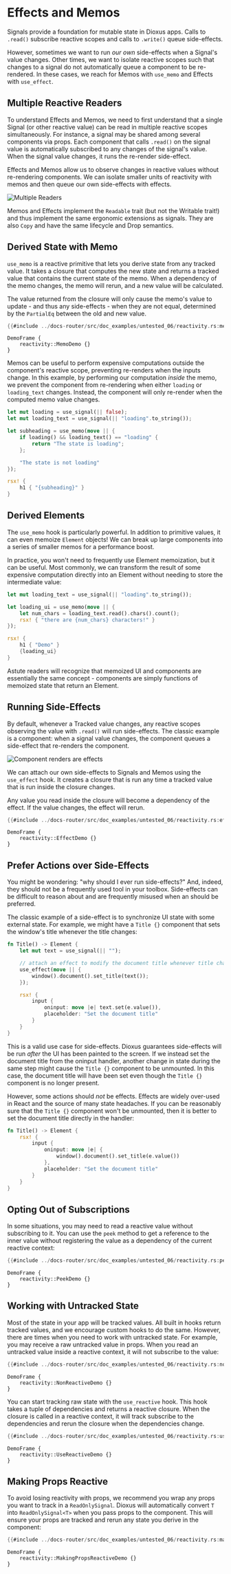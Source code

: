 # Effects and Memos

Signals provide a foundation for mutable state in Dioxus apps. Calls to `.read()` subscribe reactive scopes and calls to `.write()` queue side-effects.

However, sometimes we want to run *our own* side-effects when a Signal's value changes. Other times, we want to isolate reactive scopes such that changes to a signal do not automatically queue a component to be re-rendered. In these cases, we reach for Memos with `use_memo` and Effects with `use_effect`.

## Multiple Reactive Readers

To understand Effects and Memos, we need to first understand that a single Signal (or other reactive value) can be read in multiple reactive scopes simultaneously. For instance, a signal may be shared among several components via props. Each component that calls `.read()` on the signal value is automatically subscribed to any changes of the signal's value. When the signal value changes, it runs the re-render side-effect.

Effects and Memos allow us to observe changes in reactive values without re-rendering components. We can isolate smaller units of reactivity with memos and then queue our own side-effects with effects.

![Multiple Readers](/assets/07/multiple-scopes.png)

Memos and Effects implement the `Readable` trait (but not the Writable trait!) and thus implement the same ergonomic extensions as signals. They are also `Copy` and have the same lifecycle and Drop semantics.

## Derived State with Memo

`use_memo` is a reactive primitive that lets you derive state from any tracked value. It takes a closure that computes the new state and returns a tracked value that contains the current state of the memo. When a dependency of the memo changes, the memo will rerun, and a new value will be calculated.

The value returned from the closure will only cause the memo's value to update - and thus any side-effects - when they are not equal, determined by the `PartialEq` between the old and new value.

```rust
{{#include ../docs-router/src/doc_examples/untested_06/reactivity.rs:memo}}
```

```inject-dioxus
DemoFrame {
    reactivity::MemoDemo {}
}
```

Memos can be useful to perform expensive computations outside the component's reactive scope, preventing re-renders when the inputs change. In this example, by performing our computation *inside* the memo, we prevent the component from re-rendering when either `loading` or `loading_text` changes. Instead, the component will only re-render when the computed memo value changes.

```rust
let mut loading = use_signal(|| false);
let mut loading_text = use_signal(|| "loading".to_string());

let subheading = use_memo(move || {
    if loading() && loading_text() == "loading" {
        return "The state is loading";
    };

    "The state is not loading"
});

rsx! {
    h1 { "{subheading}" }
}
```

## Derived Elements

The `use_memo` hook is particularly powerful. In addition to primitive values, it can even memoize `Element` objects! We can break up large components into a series of smaller memos for a performance boost.

In practice, you won't need to frequently use Element memoization, but it can be useful. Most commonly, we can transform the result of some expensive computation directly into an Element without needing to store the intermediate value:

```rust
let mut loading_text = use_signal(|| "loading".to_string());

let loading_ui = use_memo(move || {
    let num_chars = loading_text.read().chars().count();
    rsx! { "there are {num_chars} characters!" }
});

rsx! {
    h1 { "Demo" }
    {loading_ui}
}
```

Astute readers will recognize that memoized UI and components are essentially the same concept - components are simply functions of memoized state that return an Element.

## Running Side-Effects

By default, whenever a Tracked value changes, any reactive scopes observing the value with `.read()` will run side-effects. The classic example is a component: when a signal value changes, the component queues a side-effect that re-renders the component.

![Component renders are effects](/assets/07/component-effect.png)

We can attach our own side-effects to Signals and Memos using the `use_effect` hook. It creates a closure that is run any time a tracked value that is run inside the closure changes.

Any value you read inside the closure will become a dependency of the effect. If the value changes, the effect will rerun.

```rust
{{#include ../docs-router/src/doc_examples/untested_06/reactivity.rs:effect}}
```

```inject-dioxus
DemoFrame {
    reactivity::EffectDemo {}
}
```

## Prefer Actions over Side-Effects

You might be wondering: "why should I ever run side-effects?" And, indeed, they should not be a frequently used tool in your toolbox. Side-effects can be difficult to reason about and are frequently misused when an should be preferred.

The classic example of a side-effect is to synchronize UI state with some external state. For example, we might have a `Title {}` component that sets the window's title whenever the title changes:

```rust
fn Title() -> Element {
    let mut text = use_signal(|| "");

    // attach an effect to modify the document title whenever title changes
    use_effect(move || {
        window().document().set_title(text());
    });

    rsx! {
        input {
            oninput: move |e| text.set(e.value()),
            placeholder: "Set the document title"
        }
    }
}
```

This is a valid use case for side-effects. Dioxus guarantees side-effects will be run *after* the UI has been painted to the screen. If we instead set the document title from the oninput handler, another change in state during the same step might cause the `Title {}` component to be unmounted. In this case, the document title will have been set even though the `Title {}` component is no longer present.

However, some actions should *not* be effects. Effects are widely over-used in React and the source of many state headaches. If you can be reasonably sure that the `Title {}` component won't be unmounted, then it is better to set the document title directly in the handler:


```rust
fn Title() -> Element {
    rsx! {
        input {
            oninput: move |e| {
                window().document().set_title(e.value())
            },
            placeholder: "Set the document title"
        }
    }
}
```

## Opting Out of Subscriptions

In some situations, you may need to read a reactive value without subscribing to it. You can use the `peek` method to get a reference to the inner value without registering the value as a dependency of the current reactive context:

```rust
{{#include ../docs-router/src/doc_examples/untested_06/reactivity.rs:peek}}
```

```inject-dioxus
DemoFrame {
    reactivity::PeekDemo {}
}
```

## Working with Untracked State

Most of the state in your app will be tracked values. All built in hooks return tracked values, and we encourage custom hooks to do the same. However, there are times when you need to work with untracked state. For example, you may receive a raw untracked value in props. When you read an untracked value inside a reactive context, it will not subscribe to the value:

```rust
{{#include ../docs-router/src/doc_examples/untested_06/reactivity.rs:non_reactive}}
```

```inject-dioxus
DemoFrame {
    reactivity::NonReactiveDemo {}
}
```

You can start tracking raw state with the `use_reactive` hook. This hook takes a tuple of dependencies and returns a reactive closure. When the closure is called in a reactive context, it will track subscribe to the dependencies and rerun the closure when the dependencies change.

```rust
{{#include ../docs-router/src/doc_examples/untested_06/reactivity.rs:use_reactive}}
```

```inject-dioxus
DemoFrame {
    reactivity::UseReactiveDemo {}
}
```

## Making Props Reactive

To avoid losing reactivity with props, we recommend you wrap any props you want to track in a `ReadOnlySignal`. Dioxus will automatically convert `T` into `ReadOnlySignal<T>` when you pass props to the component. This will ensure your props are tracked and rerun any state you derive in the component:

```rust
{{#include ../docs-router/src/doc_examples/untested_06/reactivity.rs:making_props_reactive}}
```

```inject-dioxus
DemoFrame {
    reactivity::MakingPropsReactiveDemo {}
}
```
